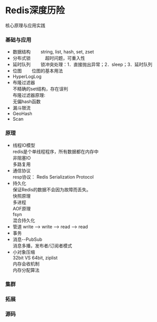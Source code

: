 # Redis深度历险　　
核心原理与应用实践

### 基础与应用　
* 数据结构　　
string, list, hash, set, zset
* 分布式锁　　　
超时问题，可重入性　　
* 延时队列　　
锁冲突处理：1．直接抛出异常；2．sleep；3．延时队列
* 位图　　
位图的基本用法　　
* HyperLogLog 
* 布隆过滤器  
不精确的set结构，存在误判  
布隆过滤器原理:  
无偏hash函数
* 漏斗限流 
* GeoHash
* Scan 

### 原理
* 线程IO模型  
redis是个单线程程序，所有数据都在内存中  
非阻塞IO  
多路复用  
* 通信协议  
resp协议： Redis Serialization Protocol
* 持久化  
保证Redis的数据不会因为故障而丢失。  
快照原理  
多进程  
AOF原理  
fsyn  
混合持久化  
* 管道 
write --> write --> read --> read  
* 事务  
* 消息--PubSub  
消息多播，发布者/订阅者模式  
* 小对象压缩  
32bit VS 64bit, ziplist  
内存会收机制  
内存分配算法  


### 集群

### 拓展　

### 源码　

